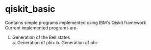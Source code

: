 # qiskit_basic
Contains simple programs implemented using IBM's Qiskit framework
Current implemented programs are-
1. Generation of the Bell states   
   a. Generation of phi+
   b. Generation of phi-
